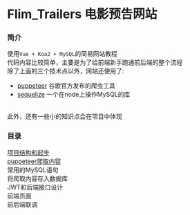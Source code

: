 Flim_Trailers 电影预告网站
===
### 简介
使用`Vue + Koa2 + MySQL`的简易网站教程<br>
代码内容比较简单，主要是为了给前端新手跑通前后端的整个流程<br>
除了上面的三个技术点以外，网站还使用了:<br>
* [puppeteer](https://github.com/GoogleChrome/puppeteer) 谷歌官方发布的爬虫工具
* [sequelize](https://github.com/sequelize/sequelize) 一个在node上操作MySQL的库
<br>
此外，还有一些小的知识点会在项目中体现

### 目录
[项目结构和起步](https://github.com/saitoChen/film_trailers/blob/master/book/1.md)<br>
[puppeteer爬取内容](https://github.com/saitoChen/film_trailers/blob/master/book/2.md)<br>
常用的MySQL语句<br>
将爬取内容存入数据库<br>
JWT和后端接口设计<br>
前端页面<br>
前后端联调<br>

